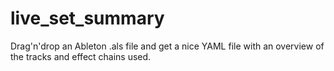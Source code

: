 # live_set_summary
Drag'n'drop an Ableton .als file and get a nice YAML file with an overview of the tracks and effect chains used.
